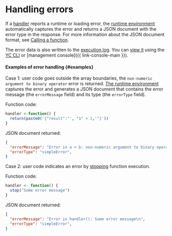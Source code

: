 # Handling errors

If a [handler](handler.md) reports a runtime or loading error, the [runtime environment](../../concepts/runtime/index.md) automatically captures the error and returns a JSON document with the error type in the response. For more information about the JSON document format, see [Calling a function](../../concepts/function-invoke.md#error).

The error data is also written to the [execution log](logging.md). You can [view it](../../operations/function/function-logs.md) using the [YC CLI](../../../cli/) or [management console]({{ link-console-main }}).

#### Examples of error handling {#examples}

Case 1: user code goes outside the array boundaries, the `non-numeric argument to binary operator` error is returned. [The runtime environment](../../concepts/runtime/index.md) captures the error and generates a JSON document that contains the error message (the `errorMessage` field) and its type (the `errorType` field).

Function code:

```R
handler <-function() {
  return(paste0('{"result":"', "1" + 2,'"}'))
}
```

JSON document returned:

```json
{
  "errorMessage": "Error in a + b: non-numeric argument to binary operator\n",
  "errorType": "simpleError",
}
```

Case 2: user code indicates an error by [stopping](https://www.rdocumentation.org/packages/base/versions/3.6.2/topics/stop) function execution.

Function code:

```R
handler <- function() {
  stop("Some error message")
}
```

JSON document returned:

```json
{
  "errorMessage": "Error in handler(): Some error message\n",
  "errorType": "simpleError",
}
```